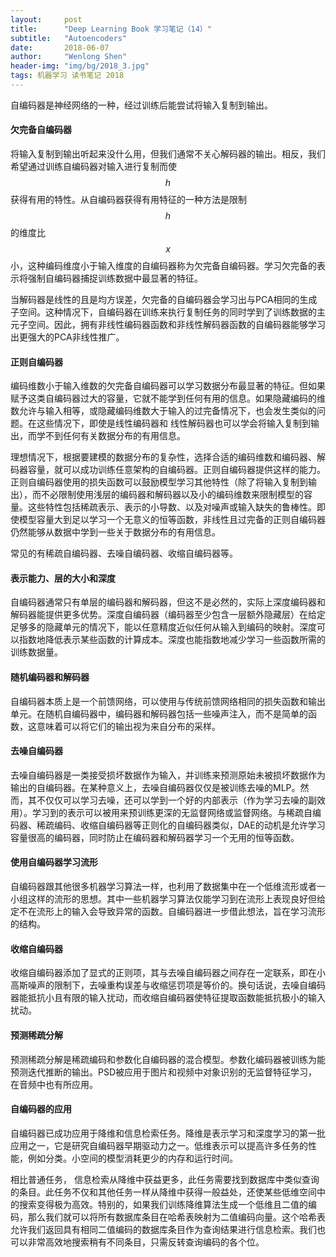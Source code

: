 ```yaml
---
layout:     post
title:      "Deep Learning Book 学习笔记（14）"
subtitle:   "Autoencoders"
date:       2018-06-07
author:     "Wenlong Shen"
header-img: "img/bg/2018_3.jpg"
tags: 机器学习 读书笔记 2018
---
```


<script type="text/javascript" src="https://cdnjs.cloudflare.com/ajax/libs/mathjax/2.7.1/MathJax.js?config=default"></script>

自编码器是神经网络的一种，经过训练后能尝试将输入复制到输出。

#### 欠完备自编码器

将输入复制到输出听起来没什么用，但我们通常不关心解码器的输出。相反，我们希望通过训练自编码器对输入进行复制而使$$h$$获得有用的特性。从自编码器获得有用特征的一种方法是限制$$h$$的维度比$$x$$小，这种编码维度小于输入维度的自编码器称为欠完备自编码器。学习欠完备的表示将强制自编码器捕捉训练数据中最显著的特征。

当解码器是线性的且是均方误差，欠完备的自编码器会学习出与PCA相同的生成子空间。这种情况下，自编码器在训练来执行复制任务的同时学到了训练数据的主元子空间。因此，拥有非线性编码器函数和非线性解码器函数的自编码器能够学习出更强大的PCA非线性推广。

#### 正则自编码器

编码维数小于输入维数的欠完备自编码器可以学习数据分布最显著的特征。但如果赋予这类自编码器过大的容量，它就不能学到任何有用的信息。如果隐藏编码的维数允许与输入相等，或隐藏编码维数大于输入的过完备情况下，也会发生类似的问题。在这些情况下，即使是线性编码器和
线性解码器也可以学会将输入复制到输出，而学不到任何有关数据分布的有用信息。

理想情况下，根据要建模的数据分布的复杂性，选择合适的编码维数和编码器、解码器容量，就可以成功训练任意架构的自编码器。正则自编码器提供这样的能力。正则自编码器使用的损失函数可以鼓励模型学习其他特性（除了将输入复制到输出），而不必限制使用浅层的编码器和解码器以及小的编码维数来限制模型的容量。这些特性包括稀疏表示、表示的小导数、以及对噪声或输入缺失的鲁棒性。即使模型容量大到足以学习一个无意义的恒等函数，非线性且过完备的正则自编码器仍然能够从数据中学到一些关于数据分布的有用信息。

常见的有稀疏自编码器、去噪自编码器、收缩自编码器等。

#### 表示能力、层的大小和深度

自编码器通常只有单层的编码器和解码器，但这不是必然的，实际上深度编码器和解码器能提供更多优势。深度自编码器（编码器至少包含一层额外隐藏层）在给定足够多的隐藏单元的情况下，能以任意精度近似任何从输入到编码的映射。深度可以指数地降低表示某些函数的计算成本。深度也能指数地减少学习一些函数所需的训练数据量。

#### 随机编码器和解码器

自编码器本质上是一个前馈网络，可以使用与传统前馈网络相同的损失函数和输出单元。在随机自编码器中，编码器和解码器包括一些噪声注入，而不是简单的函数，这意味着可以将它们的输出视为来自分布的采样。

#### 去噪自编码器

去噪自编码器是一类接受损坏数据作为输入，并训练来预测原始未被损坏数据作为输出的自编码器。在某种意义上，去噪自编码器仅仅是被训练去噪的MLP。然而，其不仅仅可以学习去噪，还可以学到一个好的内部表示（作为学习去噪的副效用）。学习到的表示可以被用来预训练更深的无监督网络或监督网络。与稀疏自编码器、稀疏编码、收缩自编码器等正则化的自编码器类似，DAE的动机是允许学习容量很高的编码器，同时防止在编码器和解码器学习一个无用的恒等函数。

#### 使用自编码器学习流形

自编码器跟其他很多机器学习算法一样，也利用了数据集中在一个低维流形或者一小组这样的流形的思想。其中一些机器学习算法仅能学习到在流形上表现良好但给定不在流形上的输入会导致异常的函数。自编码器进一步借此想法，旨在学习流形的结构。

#### 收缩自编码器

收缩自编码器添加了显式的正则项，其与去噪自编码器之间存在一定联系，即在小高斯噪声的限制下，去噪重构误差与收缩惩罚项是等价的。换句话说，去噪自编码器能抵抗小且有限的输入扰动，而收缩自编码器使特征提取函数能抵抗极小的输入扰动。

#### 预测稀疏分解

预测稀疏分解是稀疏编码和参数化自编码器的混合模型。参数化编码器被训练为能预测迭代推断的输出。PSD被应用于图片和视频中对象识别的无监督特征学习，在音频中也有所应用。

#### 自编码器的应用

自编码器已成功应用于降维和信息检索任务。降维是表示学习和深度学习的第一批应用之一，它是研究自编码器早期驱动力之一。低维表示可以提高许多任务的性能，例如分类。小空间的模型消耗更少的内存和运行时间。

相比普通任务， 信息检索从降维中获益更多，此任务需要找到数据库中类似查询的条目。此任务不仅和其他任务一样从降维中获得一般益处，还使某些低维空间中的搜索变得极为高效。特别的，如果我们训练降维算法生成一个低维且二值的编码，那么我们就可以将所有数据库条目在哈希表映射为二值编码向量。这个哈希表允许我们返回具有相同二值编码的数据库条目作为查询结果进行信息检索。我们也可以非常高效地搜索稍有不同条目，只需反转查询编码的各个位。
